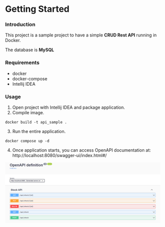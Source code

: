 # Getting Started

### Introduction
This project is a sample project to have a simple **CRUD Rest API** running in Docker. 

The database is **MySQL**

### Requirements

* docker
* docker-compose
* Intellij IDEA

### Usage

1. Open project with Intellij IDEA and package application.
2. Compile image.

```
docker build -t api_sample .
```

3. Run the entire application.

```
docker compose up -d
```

4. Once application starts, you can access OpenAPI documentation at: http://localhost:8080/swagger-ui/index.html#/

![](.README_images/openapi.png)